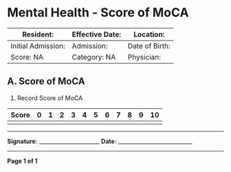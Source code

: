 # Mental Health - Score of MoCA

| Resident:                | Effective Date:         | Location:               |
|-------------------------|------------------------|-------------------------|
| Initial Admission:      | Admission:             | Date of Birth:          |
| Score: NA               | Category: NA           | Physician:              |

## A. Score of MoCA

1. Record Score of MoCA

| Score | 0 | 1 | 2 | 3 | 4 | 5 | 6 | 7 | 8 | 9 | 10 |
|-------|---|---|---|---|---|---|---|---|---|---|----|
|       |   |   |   |   |   |   |   |   |   |   |    |

----

**Signature**: ______________________
**Date**: ___________________________

----

**Page 1 of 1**